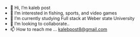 - 👋 Hi, I’m kaleb post
- 👀 I’m interested in fishing, sports, and video games
- 🌱 I’m currently studying Full stack at Weber state University
- 💞️ I’m looking to collaborate..
- 📫 How to reach me ... kalebpost8@gmail.com

<!---
kpost801/kpost801 is a ✨ special ✨ repository because its `README.md` (this file) appears on your GitHub profile.
You can click the Preview link to take a look at your changes.
--->
